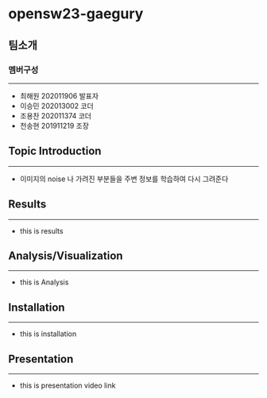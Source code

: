 # opensw23-gaegury  
## 팀소개  
### 멤버구성  
---
- 최해원 202011906 발표자  
- 이승민 202013002 코더  
- 조용찬 202011374 코더  
- 천송현 201911219 조장  


## Topic Introduction  
---
- 이미지의 noise 나 가려진 부분들을 주변 정보를 학습하여 다시 그려준다   
## Results  
---  
- this is results  


## Analysis/Visualization    
---  
- this is Analysis  


## Installation  
---  
- this is installation  


## Presentation  
---  
- this is presentation video link  
